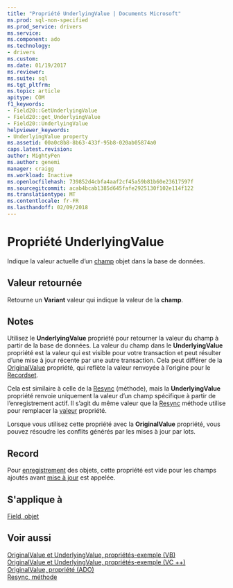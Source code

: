 ```yaml
---
title: "Propriété UnderlyingValue | Documents Microsoft"
ms.prod: sql-non-specified
ms.prod_service: drivers
ms.service: 
ms.component: ado
ms.technology:
- drivers
ms.custom: 
ms.date: 01/19/2017
ms.reviewer: 
ms.suite: sql
ms.tgt_pltfrm: 
ms.topic: article
apitype: COM
f1_keywords:
- Field20::GetUnderlyingValue
- Field20::get_UnderlyingValue
- Field20::UnderlyingValue
helpviewer_keywords:
- UnderlyingValue property
ms.assetid: 00a0c8b8-8b63-433f-95b8-020ab05874a0
caps.latest.revision: 
author: MightyPen
ms.author: genemi
manager: craigg
ms.workload: Inactive
ms.openlocfilehash: 739852d4cbfa4aaf2cf45a59b81b60e23617597f
ms.sourcegitcommit: acab4bcab1385d645fafe2925130f102e114f122
ms.translationtype: MT
ms.contentlocale: fr-FR
ms.lasthandoff: 02/09/2018
---
```

# <a name="underlyingvalue-property"></a>Propriété UnderlyingValue
Indique la valeur actuelle d’un [champ](../../../ado/reference/ado-api/field-object.md) objet dans la base de données.  
  
## <a name="return-value"></a>Valeur retournée  
 Retourne un **Variant** valeur qui indique la valeur de la **champ**.  
  
## <a name="remarks"></a>Notes  
 Utilisez le **UnderlyingValue** propriété pour retourner la valeur du champ à partir de la base de données. La valeur du champ dans le **UnderlyingValue** propriété est la valeur qui est visible pour votre transaction et peut résulter d’une mise à jour récente par une autre transaction. Cela peut différer de la [OriginalValue](../../../ado/reference/ado-api/originalvalue-property-ado.md) propriété, qui reflète la valeur renvoyée à l’origine pour le [Recordset](../../../ado/reference/ado-api/recordset-object-ado.md).  
  
 Cela est similaire à celle de la [Resync](../../../ado/reference/ado-api/resync-method.md) (méthode), mais la **UnderlyingValue** propriété renvoie uniquement la valeur d’un champ spécifique à partir de l’enregistrement actif. Il s’agit du même valeur que la [Resync](../../../ado/reference/ado-api/resync-method.md) méthode utilise pour remplacer la [valeur](../../../ado/reference/ado-api/value-property-ado.md) propriété.  
  
 Lorsque vous utilisez cette propriété avec la **OriginalValue** propriété, vous pouvez résoudre les conflits générés par les mises à jour par lots.  
  
## <a name="record"></a>Record  
 Pour [enregistrement](../../../ado/reference/ado-api/record-object-ado.md) des objets, cette propriété est vide pour les champs ajoutés avant [mise à jour](../../../ado/reference/ado-api/update-method.md) est appelée.  
  
## <a name="applies-to"></a>S'applique à  
 [Field, objet](../../../ado/reference/ado-api/field-object.md)  
  
## <a name="see-also"></a>Voir aussi  
 [OriginalValue et UnderlyingValue, propriétés-exemple (VB)](../../../ado/reference/ado-api/originalvalue-and-underlyingvalue-properties-example-vb.md)   
 [OriginalValue et UnderlyingValue, propriétés-exemple (VC ++)](../../../ado/reference/ado-api/originalvalue-and-underlyingvalue-properties-example-vc.md)   
 [OriginalValue, propriété (ADO)](../../../ado/reference/ado-api/originalvalue-property-ado.md)   
 [Resync, méthode](../../../ado/reference/ado-api/resync-method.md)
